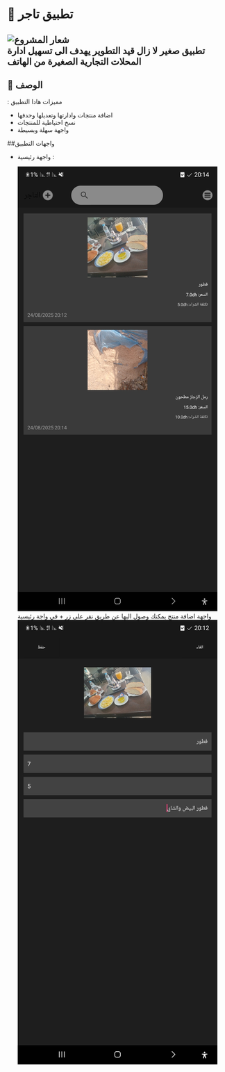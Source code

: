 # 🚀 تطبيق تاجر 

![شعار المشروع](images/logo.png)  
تطبيق صغير لا زال قيد التطوير يهدف الى تسهيل ادارة المحلات التجارية الصغيرة من الهاتف
---

## 📖 الوصف
: مميزات هادا التطبيق  

- اضافة منتجات وادارتها وتعديلها وحدفها
- نسخ احتياطية للمنتجات
- واجهة سهلة وبسيطة

##واجهات التطبيق 
- واجهة رئيسية :
  
  ![شعار المشروع](img/Screenshot_20250824_201456.jpg)
واجهة اضافة منتج يمكنك وصول اليها عن طريق نقر على زر + في واجة رئيسية
![شعار المشروع](img/Screenshot_20250824_201233.jpg)
